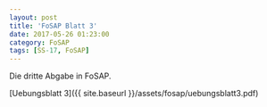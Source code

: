 ```yaml
---
layout: post
title: 'FoSAP Blatt 3'
date: 2017-05-26 01:23:00
category: FoSAP
tags: [SS-17, FoSAP]
---
```


Die dritte Abgabe in FoSAP.

[Uebungsblatt 3]({{ site.baseurl }}/assets/fosap/uebungsblatt3.pdf)
